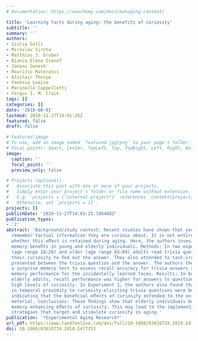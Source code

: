 ```yaml
---
# Documentation: https://wowchemy.com/docs/managing-content/

title: 'Learning facts during aging: the benefits of curiosity'
subtitle: ''
summary: ''
authors:
- Giulia Galli
- Miroslav Sirota
- Matthias J. Gruber
- Bianca Elena Ivanof
- Janani Ganesh
- Maurizio Materassi
- Alistair Thorpe
- Vanessa Loaiza
- Marinella Cappelletti
- Fergus I. M. Craik
tags: []
categories: []
date: '2018-08-01'
lastmod: 2020-11-27T14:01:26Z
featured: false
draft: false

# Featured image
# To use, add an image named `featured.jpg/png` to your page's folder.
# Focal points: Smart, Center, TopLeft, Top, TopRight, Left, Right, BottomLeft, Bottom, BottomRight.
image:
  caption: ''
  focal_point: ''
  preview_only: false

# Projects (optional).
#   Associate this post with one or more of your projects.
#   Simply enter your project's folder or file name without extension.
#   E.g. `projects = ["internal-project"]` references `content/project/deep-learning/index.md`.
#   Otherwise, set `projects = []`.
projects: []
publishDate: '2020-11-27T14:01:25.746408Z'
publication_types:
- '2'
abstract: 'Background/study context: Recent studies have shown that young adults better
  remember factual information they are curious about. It is not entirely clear, however,
  whether this eﬀect is retained during aging. Here, the authors investigated curiosity-driven
  memory beneﬁts in young and elderly individuals. Methods: In two experiments, young
  (age range 18–26) and older (age range 65–89) adults read trivia questions and rated
  their curiosity to ﬁnd out the answer. They also attended to task-irrelevant faces
  presented between the trivia question and the answer. The authors then administered
  a surprise memory test to assess recall accuracy for trivia answers and recognition
  memory performance for the incidentally learned faces. Results: In both young and
  elderly adults, recall performance was higher for answers to questions that elicited
  high levels of curiosity. In Experiment 1, the authors also found that faces presented
  in temporal proximity to curiosity-eliciting trivia questions were better recognized,
  indicating that the beneﬁcial eﬀects of curiosity extended to the encoding of task-irrelevant
  material. Conclusions: These ﬁndings show that elderly individuals beneﬁt from the
  memory-enhancing eﬀects of curiosity. This may lead to the implementation of learning
  strategies that target and stimulate curiosity in aging.'
publication: '*Experimental Aging Research*'
url_pdf: https://www.tandfonline.com/doi/full/10.1080/0361073X.2018.1477355
doi: 10.1080/0361073X.2018.1477355
---
```

